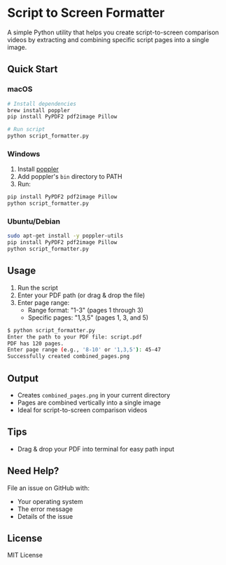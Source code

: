 # Script to Screen Formatter

A simple Python utility that helps you create script-to-screen comparison videos by extracting and combining specific script pages into a single image.

## Quick Start

### macOS

```bash
# Install dependencies
brew install poppler
pip install PyPDF2 pdf2image Pillow

# Run script
python script_formatter.py
```

### Windows

1. Install [poppler](http://blog.alivate.com.au/poppler-windows/)
2. Add poppler's `bin` directory to PATH
3. Run:

```bash
pip install PyPDF2 pdf2image Pillow
python script_formatter.py
```

### Ubuntu/Debian

```bash
sudo apt-get install -y poppler-utils
pip install PyPDF2 pdf2image Pillow
python script_formatter.py
```

## Usage

1. Run the script
2. Enter your PDF path (or drag & drop the file)
3. Enter page range:
   - Range format: "1-3" (pages 1 through 3)
   - Specific pages: "1,3,5" (pages 1, 3, and 5)

```bash
$ python script_formatter.py
Enter the path to your PDF file: script.pdf
PDF has 120 pages.
Enter page range (e.g., '8-10' or '1,3,5'): 45-47
Successfully created combined_pages.png
```

## Output

- Creates `combined_pages.png` in your current directory
- Pages are combined vertically into a single image
- Ideal for script-to-screen comparison videos

## Tips

- Drag & drop your PDF into terminal for easy path input

## Need Help?

File an issue on GitHub with:

- Your operating system
- The error message
- Details of the issue

## License

MIT License
